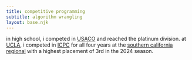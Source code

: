 ```yaml
---
title: competitive programming
subtitle: algorithm wrangling
layout: base.njk
---
```


in high school, i competed in [USACO](https://usaco.org/) and reached the platinum division. at [UCLA](https://icpc.uclaacm.com/), i competed in [ICPC](https://icpc.global/) for all four years at the [southern california regional](http://socalcontest.org/) with a highest placement of 3rd in the 2024 season.